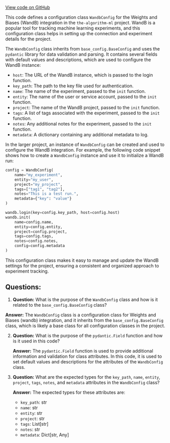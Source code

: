 [View code on GitHub](https://github.com/twitter/the-algorithm-ml/blob/master/common/wandb.py)

This code defines a configuration class `WandbConfig` for the Weights and Biases (WandB) integration in the `the-algorithm-ml` project. WandB is a popular tool for tracking machine learning experiments, and this configuration class helps in setting up the connection and experiment details for the project.

The `WandbConfig` class inherits from `base_config.BaseConfig` and uses the `pydantic` library for data validation and parsing. It contains several fields with default values and descriptions, which are used to configure the WandB instance:

- `host`: The URL of the WandB instance, which is passed to the login function.
- `key_path`: The path to the key file used for authentication.
- `name`: The name of the experiment, passed to the `init` function.
- `entity`: The name of the user or service account, passed to the `init` function.
- `project`: The name of the WandB project, passed to the `init` function.
- `tags`: A list of tags associated with the experiment, passed to the `init` function.
- `notes`: Any additional notes for the experiment, passed to the `init` function.
- `metadata`: A dictionary containing any additional metadata to log.

In the larger project, an instance of `WandbConfig` can be created and used to configure the WandB integration. For example, the following code snippet shows how to create a `WandbConfig` instance and use it to initialize a WandB run:

```python
config = WandbConfig(
    name="my_experiment",
    entity="my_user",
    project="my_project",
    tags=["tag1", "tag2"],
    notes="This is a test run.",
    metadata={"key": "value"}
)

wandb.login(key=config.key_path, host=config.host)
wandb.init(
    name=config.name,
    entity=config.entity,
    project=config.project,
    tags=config.tags,
    notes=config.notes,
    config=config.metadata
)
```

This configuration class makes it easy to manage and update the WandB settings for the project, ensuring a consistent and organized approach to experiment tracking.
## Questions: 
 1. **Question:** What is the purpose of the `WandbConfig` class and how is it related to the `base_config.BaseConfig` class?

   **Answer:** The `WandbConfig` class is a configuration class for Weights and Biases (wandb) integration, and it inherits from the `base_config.BaseConfig` class, which is likely a base class for all configuration classes in the project.

2. **Question:** What is the purpose of the `pydantic.Field` function and how is it used in this code?

   **Answer:** The `pydantic.Field` function is used to provide additional information and validation for class attributes. In this code, it is used to set default values and descriptions for the attributes of the `WandbConfig` class.

3. **Question:** What are the expected types for the `key_path`, `name`, `entity`, `project`, `tags`, `notes`, and `metadata` attributes in the `WandbConfig` class?

   **Answer:** The expected types for these attributes are:
   - `key_path`: str
   - `name`: str
   - `entity`: str
   - `project`: str
   - `tags`: List[str]
   - `notes`: str
   - `metadata`: Dict[str, Any]